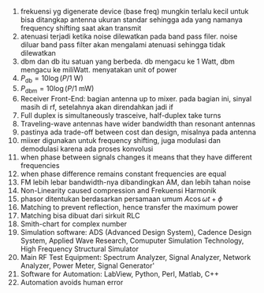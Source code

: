 1. frekuensi yg digenerate device (base freq) mungkin terlalu kecil untuk bisa ditangkap antenna ukuran standar sehingga ada yang namanya frequency shifting saat akan transmit
2. atenuasi terjadi ketika noise dilewatkan pada band pass filer. noise diluar band pass filter akan mengalami atenuasi sehingga tidak dilewatkan
3. dbm dan db itu satuan yang berbeda. db mengacu ke 1 Watt, dbm mengacu ke miliWatt. menyatakan unit of power
4. $P_{\text{db}} = 10\log(P/1 \text{ W})$
5. $P_{\text{dbm}} = 10\log(P/1 \text{ mW})$
6. Receiver Front-End: bagian antenna up to mixer. pada bagian ini, sinyal masih di rf, setelahnya akan direndahkan jadi if
7. Full duplex is simultaneously trasceive, half-duplex take turns
8. Traveling-wave antennas have wider bandwidth than resonant antennas
9. pastinya ada trade-off between cost dan design, misalnya pada antenna
10. miixer digunakan untuk frequency shifting, juga modulasi dan demodulasi karena ada proses konvolusi
11. when phase between signals changes it means that they have different frequencies
12. when phase difference remains constant frequencies are equal
13. FM lebih lebar bandwidth-nya dibandingkan AM, dan lebih tahan noise
14. Non-Linearity caused compression and Frekuensi Harmonik
15. phasor ditentukan berdasarkan persamaan umum $A\cos{\omega t + \phi}$
16. Matching to prevent reflection, hence transfer the maximum power
17. Matching bisa dibuat dari sirkuit RLC
18. Smith-chart for complex number
19. Simulation software: ADS (Advanced Design System), Cadence Design System, Applied Wave Research, Comuputer Simulation Technology, High Frequency Structural Simulator
20. Main RF Test Equipment: Spectrum Analyzer, Signal Analyzer, Network Analyzer, Power Meter, Signal Generator'
21. Software for Automation: LabView, Python, Perl, Matlab, C++
22. Automation avoids human error
